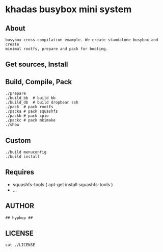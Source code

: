 # khadas busybox mini system

## About

    busybox cross-compilation example. We create standalone busybox and create 
    minimal rootfs, prepare and pack for booting.

## Get sources, Install

## Build, Compile, Pack

    ./prepare
    ./build_bb	# build bb
    ./build_db	# build dropbear ssh
    ./pack	# pack rootfs
    ./packa	# pack squashfs
    ./packb	# pack cpio
    ./packc	# pack mkimake
    ./show

## Custom

    ./build menuconfig
    ./build install

## Requires

+ squashfs-tools ( apt-get install squashfs-tools )
+ ...

## AUTHOR

    ## hyphop ##

## LICENSE
    
    cat ./LICENSE
